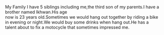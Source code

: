 My Family
I have 5 siblings including me,the third son of my
parents.I have a brother named Ikhwan.His age  
now is 23 years old.Sometimes we would hang out 
together by riding a bike in evening or night.We
would buy some drinks when hang out.He has a 
talent about to fix a motocycle that sometimes 
impressed me.



